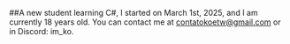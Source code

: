 ##A new student learning C#, I started on March 1st, 2025, and I am currently 18 years old. You can contact me at contatokoetw@gmail.com or in Discord: im_ko.

<!--
**K0BRE/K0BRE** is a ✨ _special_ ✨ repository because its `README.md` (this file) appears on your GitHub profile.

Here are some ideas to get you started:

- 🔭 I’m currently working on ...
- 🌱 I’m currently learning ...
- 👯 I’m looking to collaborate on ...
- 🤔 I’m looking for help with ...
- 💬 Ask me about ...
- 📫 How to reach me: ...
- 😄 Pronouns: ...
- ⚡ Fun fact: ...
-->
